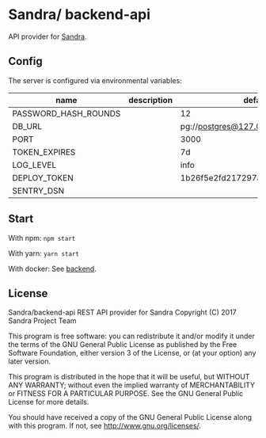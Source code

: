 # Sandra/ backend-api

API provider for [Sandra](https://github.com/SANDRAProject).

## Config

The server is configured via environmental variables:

| name                 | description | default                             |
| -------------------- | ----------- | ----------------------------------- |
| PASSWORD_HASH_ROUNDS |             | 12                                  |
| DB_URL               |             | pg://postgres@127.0.0.1:5432/sandra |
| PORT                 |             | 3000                                |
| TOKEN_EXPIRES        |             | 7d                                  |
| LOG_LEVEL            |             | info                                |
| DEPLOY_TOKEN         |             | 1b26f5e2fd217297a50e5a31aeedc48a    |
| SENTRY_DSN           |             |                                     |

## Start

With npm: `npm start`

With yarn: `yarn start`

With docker: See [backend](https://github.com/SANDRAProject/backend).

## License

Sandra/backend-api REST API provider for Sandra
Copyright (C) 2017 Sandra Project Team

This program is free software: you can redistribute it and/or modify
it under the terms of the GNU General Public License as published by
the Free Software Foundation, either version 3 of the License, or
(at your option) any later version.

This program is distributed in the hope that it will be useful,
but WITHOUT ANY WARRANTY; without even the implied warranty of
MERCHANTABILITY or FITNESS FOR A PARTICULAR PURPOSE.  See the
GNU General Public License for more details.

You should have received a copy of the GNU General Public License
along with this program.  If not, see <http://www.gnu.org/licenses/>.
